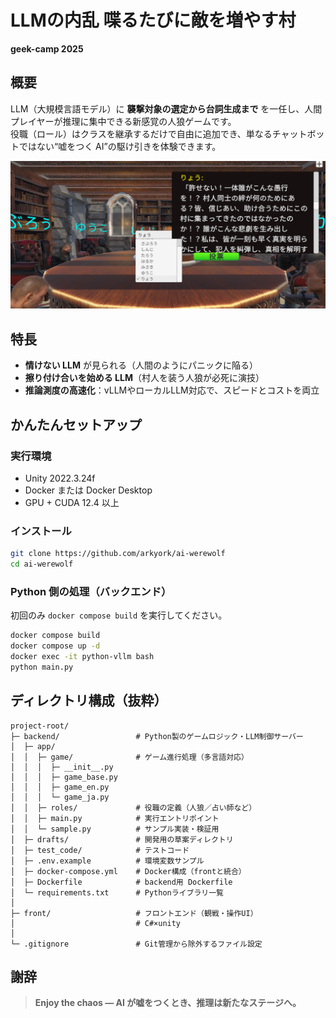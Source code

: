 
# LLMの内乱 喋るたびに敵を増やす村
**geek-camp 2025**

## 概要

LLM（大規模言語モデル）に **襲撃対象の選定から台詞生成まで** を一任し、人間プレイヤーが推理に集中できる新感覚の人狼ゲームです。  
役職（ロール）はクラスを継承するだけで自由に追加でき、単なるチャットボットではない“嘘をつく AI”の駆け引きを体験できます。


!["例"](./images/example1.png)

## 特長

- **情けない LLM** が見られる（人間のようにパニックに陥る）
- **擦り付け合いを始める LLM**（村人を装う人狼が必死に演技）
- **推論測度の高速化**：vLLMやローカルLLM対応で、スピードとコストを両立


## かんたんセットアップ

### 実行環境

- Unity 2022.3.24f
- Docker または Docker Desktop
- GPU + CUDA 12.4 以上

### インストール

```bash
git clone https://github.com/arkyork/ai-werewolf
cd ai-werewolf
````

### Python 側の処理（バックエンド）

初回のみ `docker compose build` を実行してください。

```bash
docker compose build
docker compose up -d
docker exec -it python-vllm bash
python main.py
```

## ディレクトリ構成（抜粋）

```
project-root/
├─ backend/                 # Python製のゲームロジック・LLM制御サーバー
│  ├─ app/
│  │  ├─ game/              # ゲーム進行処理（多言語対応）
│  │  │  ├─ __init__.py
│  │  │  ├─ game_base.py
│  │  │  ├─ game_en.py
│  │  │  └─ game_ja.py
│  │  ├─ roles/             # 役職の定義（人狼／占い師など）
│  │  ├─ main.py            # 実行エントリポイント
│  │  └─ sample.py          # サンプル実装・検証用
│  ├─ drafts/               # 開発用の草案ディレクトリ
│  ├─ test_code/            # テストコード
│  ├─ .env.example          # 環境変数サンプル
│  ├─ docker-compose.yml    # Docker構成（frontと統合）
│  ├─ Dockerfile            # backend用 Dockerfile
│  └─ requirements.txt      # Pythonライブラリ一覧
│
├─ front/                   # フロントエンド（観戦・操作UI）
│                           # C#×unity
│
└─ .gitignore               # Git管理から除外するファイル設定
```


## 謝辞



> **Enjoy the chaos — AI が嘘をつくとき、推理は新たなステージへ。**


